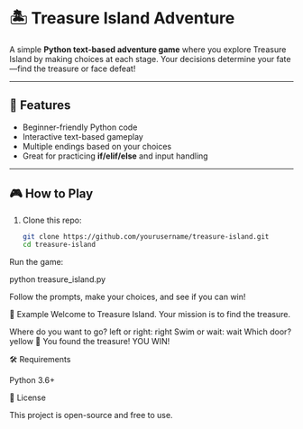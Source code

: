 # 🏝️ Treasure Island Adventure

A simple **Python text-based adventure game** where you explore Treasure Island by making choices at each stage. Your decisions determine your fate—find the treasure or face defeat!  

---

## 🚀 Features
- Beginner-friendly Python code  
- Interactive text-based gameplay  
- Multiple endings based on your choices  
- Great for practicing **if/elif/else** and input handling  

---

## 🎮 How to Play
1. Clone this repo:
   ```bash
   git clone https://github.com/yourusername/treasure-island.git
   cd treasure-island


Run the game:

python treasure_island.py


Follow the prompts, make your choices, and see if you can win!

📖 Example
Welcome to Treasure Island.
Your mission is to find the treasure.

Where do you want to go? left or right: right
Swim or wait: wait
Which door? yellow
🎉 You found the treasure! YOU WIN!

🛠️ Requirements

Python 3.6+

📌 License

This project is open-source and free to use.
